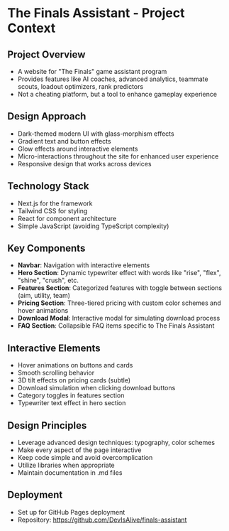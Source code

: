 # The Finals Assistant - Project Context

## Project Overview
- A website for "The Finals" game assistant program
- Provides features like AI coaches, advanced analytics, teammate scouts, loadout optimizers, rank predictors
- Not a cheating platform, but a tool to enhance gameplay experience

## Design Approach
- Dark-themed modern UI with glass-morphism effects
- Gradient text and button effects
- Glow effects around interactive elements
- Micro-interactions throughout the site for enhanced user experience
- Responsive design that works across devices

## Technology Stack
- Next.js for the framework
- Tailwind CSS for styling
- React for component architecture
- Simple JavaScript (avoiding TypeScript complexity)

## Key Components
- **Navbar**: Navigation with interactive elements
- **Hero Section**: Dynamic typewriter effect with words like "rise", "flex", "shine", "crush", etc.
- **Features Section**: Categorized features with toggle between sections (aim, utility, team)
- **Pricing Section**: Three-tiered pricing with custom color schemes and hover animations
- **Download Modal**: Interactive modal for simulating download process
- **FAQ Section**: Collapsible FAQ items specific to The Finals Assistant

## Interactive Elements
- Hover animations on buttons and cards
- Smooth scrolling behavior
- 3D tilt effects on pricing cards (subtle)
- Download simulation when clicking download buttons
- Category toggles in features section
- Typewriter text effect in hero section

## Design Principles
- Leverage advanced design techniques: typography, color schemes
- Make every aspect of the page interactive
- Keep code simple and avoid overcomplication
- Utilize libraries when appropriate
- Maintain documentation in .md files

## Deployment
- Set up for GitHub Pages deployment
- Repository: https://github.com/DevIsAlive/finals-assistant 